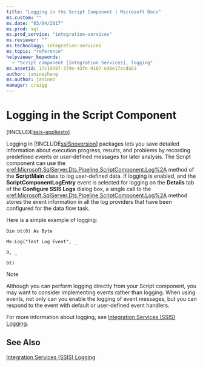 ```yaml
---
title: "Logging in the Script Component | Microsoft Docs"
ms.custom: ""
ms.date: "03/04/2017"
ms.prod: sql
ms.prod_service: "integration-services"
ms.reviewer: ""
ms.technology: integration-services
ms.topic: "reference"
helpviewer_keywords: 
  - "Script component [Integration Services], logging"
ms.assetid: 17c19787-379e-43fe-9107-e36e17ecda53
author: janinezhang
ms.author: janinez
manager: craigg
---
```

# Logging in the Script Component

[!INCLUDE[ssis-appliesto](../../../includes/ssis-appliesto-ssvrpluslinux-asdb-asdw-xxx.md)]


  Logging in [!INCLUDE[ssISnoversion](../../../includes/ssisnoversion-md.md)] packages lets you save detailed information about execution progress, results, and problems by recording predefined events or user-defined messages for later analysis. The Script component can use the <xref:Microsoft.SqlServer.Dts.Pipeline.ScriptComponent.Log%2A> method of the **ScriptMain** class to log user-defined data. If logging is enabled, and the **ScriptComponentLogEntry** event is selected for logging on the **Details** tab of the **Configure SSIS Logs** dialog box, a single call to the <xref:Microsoft.SqlServer.Dts.Pipeline.ScriptComponent.Log%2A> method stores the event information in all the log providers that have been configured for the data flow task.  
  
 Here is a simple example of logging:  
  
 `Dim bt(0) As Byte`  
  
 `Me.Log("Test Log Event", _`  
  
 `0, _`  
  
 `bt)`  
  
> [!NOTE]  
>  Although you can perform logging directly from your Script component, you may want to consider implementing events rather than logging. When using events, not only can you enable the logging of event messages, but you can respond to the event with default or user-defined event handlers.  
  
 For more information about logging, see [Integration Services &#40;SSIS&#41; Logging](../../../integration-services/performance/integration-services-ssis-logging.md).  
  
## See Also  
 [Integration Services &#40;SSIS&#41; Logging](../../../integration-services/performance/integration-services-ssis-logging.md)  
  
  
